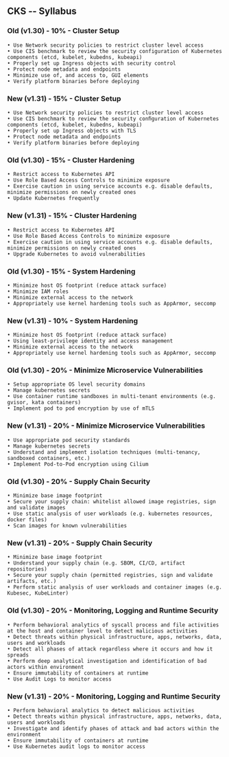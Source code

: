 ## CKS -- Syllabus

### Old (v1.30) - 10% - Cluster Setup
```
• Use Network security policies to restrict cluster level access
• Use CIS benchmark to review the security configuration of Kubernetes components (etcd, kubelet, kubedns, kubeapi)
• Properly set up Ingress objects with security control
• Protect node metadata and endpoints
• Minimize use of, and access to, GUI elements
• Verify platform binaries before deploying
```
### New (v1.31) - 15% - Cluster Setup
```
• Use Network security policies to restrict cluster level access
• Use CIS benchmark to review the security conﬁguration of Kubernetes components (etcd, kubelet, kubedns, kubeapi)
• Properly set up Ingress objects with TLS
• Protect node metadata and endpoints
• Verify platform binaries before deploying
```
### Old (v1.30) - 15% - Cluster Hardening
```
• Restrict access to Kubernetes API
• Use Role Based Access Controls to minimize exposure
• Exercise caution in using service accounts e.g. disable defaults, minimize permissions on newly created ones
• Update Kubernetes frequently
```
### New (v1.31) - 15% - Cluster Hardening
```
• Restrict access to Kubernetes API
• Use Role Based Access Controls to minimize exposure
• Exercise caution in using service accounts e.g. disable defaults, minimize permissions on newly created ones
• Upgrade Kubernetes to avoid vulnerabilities
```
### Old (v1.30) - 15% - System Hardening
```
• Minimize host OS footprint (reduce attack surface)
• Minimize IAM roles
• Minimize external access to the network
• Appropriately use kernel hardening tools such as AppArmor, seccomp
```
### New (v1.31) - 10% - System Hardening
```
• Minimize host OS footprint (reduce attack surface)
• Using least-privilege identity and access management
• Minimize external access to the network
• Appropriately use kernel hardening tools such as AppArmor, seccomp
```
### Old (v1.30) - 20% - Minimize Microservice Vulnerabilities
```
• Setup appropriate OS level security domains
• Manage kubernetes secrets
• Use container runtime sandboxes in multi-tenant environments (e.g. gvisor, kata containers)
• Implement pod to pod encryption by use of mTLS
```
### New (v1.31) - 20% - Minimize Microservice Vulnerabilities
```
• Use appropriate pod security standards
• Manage kubernetes secrets
• Understand and implement isolation techniques (multi-tenancy, sandboxed containers, etc.)
• Implement Pod-to-Pod encryption using Cilium
```
### Old (v1.30) - 20% - Supply Chain Security
```
• Minimize base image footprint
• Secure your supply chain: whitelist allowed image registries, sign and validate images
• Use static analysis of user workloads (e.g. kubernetes resources, docker files)
• Scan images for known vulnerabilities
```
### New (v1.31) - 20% - Supply Chain Security
```
• Minimize base image footprint
• Understand your supply chain (e.g. SBOM, CI/CD, artifact repositories)
• Secure your supply chain (permitted registries, sign and validate artifacts, etc.)
• Perform static analysis of user workloads and container images (e.g. Kubesec, KubeLinter)
```
### Old (v1.30) - 20% - Monitoring, Logging and Runtime Security
```
• Perform behavioral analytics of syscall process and file activities at the host and container level to detect malicious activities
• Detect threats within physical infrastructure, apps, networks, data, users and workloads
• Detect all phases of attack regardless where it occurs and how it spreads
• Perform deep analytical investigation and identification of bad actors within environment
• Ensure immutability of containers at runtime
• Use Audit Logs to monitor access
```
### New (v1.31) - 20% - Monitoring, Logging and Runtime Security
```
• Perform behavioral analytics to detect malicious activities
• Detect threats within physical infrastructure, apps, networks, data, users and workloads
• Investigate and identify phases of attack and bad actors within the environment
• Ensure immutability of containers at runtime
• Use Kubernetes audit logs to monitor access
```